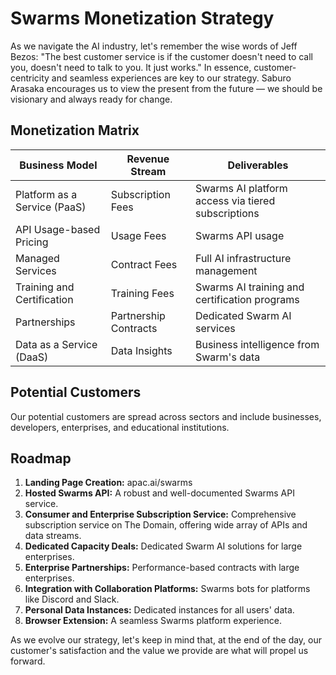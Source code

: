 # Swarms Monetization Strategy 

As we navigate the AI industry, let's remember the wise words of Jeff Bezos: "The best customer service is if the customer doesn't need to call you, doesn't need to talk to you. It just works." In essence, customer-centricity and seamless experiences are key to our strategy. Saburo Arasaka encourages us to view the present from the future — we should be visionary and always ready for change.

## Monetization Matrix

| Business Model | Revenue Stream | Deliverables |
|----------------|----------------|--------------|
| Platform as a Service (PaaS) | Subscription Fees | Swarms AI platform access via tiered subscriptions |
| API Usage-based Pricing | Usage Fees | Swarms API usage |
| Managed Services | Contract Fees | Full AI infrastructure management |
| Training and Certification | Training Fees | Swarms AI training and certification programs |
| Partnerships | Partnership Contracts | Dedicated Swarm AI services |
| Data as a Service (DaaS) | Data Insights | Business intelligence from Swarm's data |

## Potential Customers 

Our potential customers are spread across sectors and include businesses, developers, enterprises, and educational institutions.

## Roadmap 

1. **Landing Page Creation:** apac.ai/swarms
2. **Hosted Swarms API:** A robust and well-documented Swarms API service.
3. **Consumer and Enterprise Subscription Service:** Comprehensive subscription service on The Domain, offering wide array of APIs and data streams.
4. **Dedicated Capacity Deals:** Dedicated Swarm AI solutions for large enterprises.
5. **Enterprise Partnerships:** Performance-based contracts with large enterprises.
6. **Integration with Collaboration Platforms:** Swarms bots for platforms like Discord and Slack.
7. **Personal Data Instances:** Dedicated instances for all users' data.
8. **Browser Extension:** A seamless Swarms platform experience.

As we evolve our strategy, let's keep in mind that, at the end of the day, our customer's satisfaction and the value we provide are what will propel us forward.

